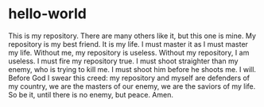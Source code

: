 # hello-world
This is my repository. There are many others like it, but this one is mine. My repository is my best friend. It is my life. I must master it as I must master my life. Without me, my repository is useless. Without my repository, I am useless. I must fire my repository true. I must shoot straighter than my enemy, who is trying to kill me. I must shoot him before he shoots me. I will. Before God I swear this creed: my repository and myself are defenders of my country, we are the masters of our enemy, we are the saviors of my life. So be it, until there is no enemy, but peace. Amen. 
